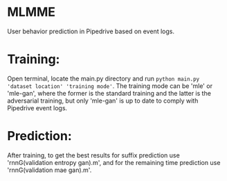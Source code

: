 # MLMME
User behavior prediction in Pipedrive based on event logs.

# Training:
Open terminal, locate the main.py directory and run `python main.py 'dataset location' 'training mode'`. The training mode can be 'mle' or 'mle-gan', where the former is the standard training and the latter is the adversarial training, but only 'mle-gan' is up to date to comply with Pipedrive event logs.

# Prediction:
After training, to get the best results for suffix prediction use 'rnnG(validation entropy gan).m', and for the remaining time prediction use 'rnnG(validation mae gan).m'.

